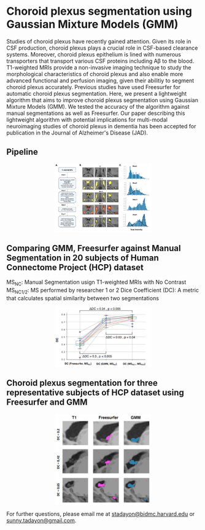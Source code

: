 # Choroid plexus segmentation using Gaussian Mixture Models (GMM)

Studies of choroid plexus have recently gained attention. Given its role in CSF production, choroid plexus plays a crucial role in CSF-based clearance systems. Moreover, choroid plexus epithelium is lined with numerous transporters that transport various CSF proteins including Aβ to the blood. T1-weighted MRIs provide a non-invasive imaging technique to study the morphological characteristics of choroid plexus and also enable more advanced functional and perfusion imaging, given their abilitiy to segment choroid plexus accurately. Previous studies have used Freesurfer for automatic choroid plexus segmentation. Here, we present a lightweight algorithm that aims to improve choroid plexus segmentation using Gaussian Mixture Models (GMM). We tested the accuracy of the algorithm against manual segmentations as well as Freesurfer. Our paper describing this lightweight algorithm with potential implications for multi-modal neuroimaging studies of choroid plexus in dementia has been accepted for publication in the Journal of Alzheimer's Disease (JAD). 
 
<h2>Pipeline</h2>

<img src="./docs/pipeline.png" style="display: block; margin-left: auto; margin-right: auto;width: 50%">

<h2>Comparing GMM, Freesurfer against Manual Segmentation in 20 subjects of Human Connectome Project (HCP) dataset</h2>

MS<sub>NC</sub>: Manual Segmentation usign T1-weighted MRIs with No Contrast
MS<sub>NC1/2</sub>: MS performed by researcher 1 or 2 
Dice Coefficient (DC): A metric that calculates spatial similarity between two segmentations

<img src="./docs/performance.png" style="display: block; margin-left: auto; margin-right: auto;width: 50%">

<h2>Choroid plexus segmentation for three representative subjects of HCP dataset using Freesurfer and GMM</h2> 
 
<img src="./docs/samples.png" style="display: block; margin-left: auto; margin-right: auto;width: 50%">

For further questions, please email me at stadayon@bidmc.harvard.edu or sunny.tadayon@gmail.com. 



